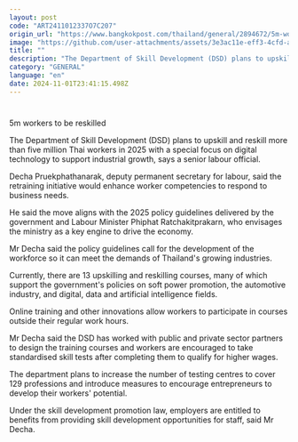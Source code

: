 ```yaml
---
layout: post
code: "ART2411012337O7C207"
origin_url: "https://www.bangkokpost.com/thailand/general/2894672/5m-workers-to-be-reskilled"
image: "https://github.com/user-attachments/assets/3e3ac11e-eff3-4cfd-a67c-70ecdc14ffd8"
title: ""
description: "The Department of Skill Development (DSD) plans to upskill and reskill more than five million Thai workers in 2025 with a special focus on digital technology to support industrial growth, says a senior labour official."
category: "GENERAL"
language: "en"
date: 2024-11-01T23:41:15.498Z
---
```


# 

5m workers to be reskilled

The Department of Skill Development (DSD) plans to upskill and reskill more than five million Thai workers in 2025 with a special focus on digital technology to support industrial growth, says a senior labour official.

Decha Pruekphathanarak, deputy permanent secretary for labour, said the retraining initiative would enhance worker competencies to respond to business needs.

He said the move aligns with the 2025 policy guidelines delivered by the government and Labour Minister Phiphat Ratchakitprakarn, who envisages the ministry as a key engine to drive the economy.

Mr Decha said the policy guidelines call for the development of the workforce so it can meet the demands of Thailand's growing industries.

Currently, there are 13 upskilling and reskilling courses, many of which support the government's policies on soft power promotion, the automotive industry, and digital, data and artificial intelligence fields.

Online training and other innovations allow workers to participate in courses outside their regular work hours.

Mr Decha said the DSD has worked with public and private sector partners to design the training courses and workers are encouraged to take standardised skill tests after completing them to qualify for higher wages.

The department plans to increase the number of testing centres to cover 129 professions and introduce measures to encourage entrepreneurs to develop their workers' potential.

Under the skill development promotion law, employers are entitled to benefits from providing skill development opportunities for staff, said Mr Decha.